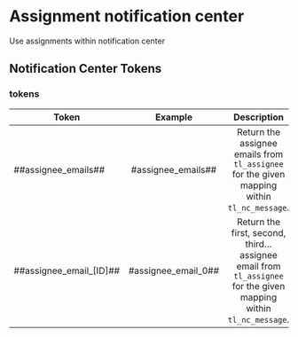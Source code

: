 # Assignment notification center

Use assignments within notification center

## Notification Center Tokens

### tokens

| Token        | Example | Description
| ------------- |:-------------:|:-------------:|
| ##assignee_emails## | #assignee_emails## | Return the assignee emails from `tl_assignee` for the given mapping within `tl_nc_message`.
| ##assignee_email_[ID]## | #assignee_email_0## | Return the first, second, third… assignee email from `tl_assignee` for the given mapping within `tl_nc_message`.